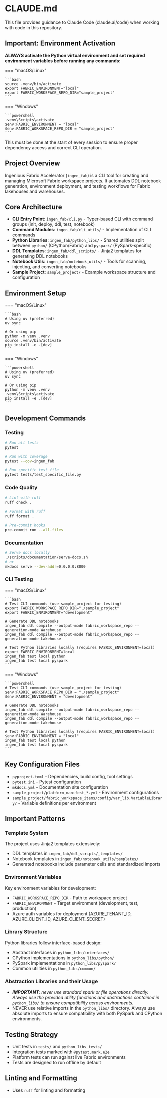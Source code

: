 # CLAUDE.md

This file provides guidance to Claude Code (claude.ai/code) when working with code in this repository.

## Important: Environment Activation

**ALWAYS activate the Python virtual environment and set required environment variables before running any commands:**

=== "macOS/Linux"

    ```bash
    source .venv/bin/activate
    export FABRIC_ENVIRONMENT="local"
    export FABRIC_WORKSPACE_REPO_DIR="sample_project"
    ```

=== "Windows"

    ```powershell
    .venv\Scripts\activate
    $env:FABRIC_ENVIRONMENT = "local"
    $env:FABRIC_WORKSPACE_REPO_DIR = "sample_project"
    ```

This must be done at the start of every session to ensure proper dependency access and correct CLI operation.

## Project Overview

Ingenious Fabric Accelerator (`ingen_fab`) is a CLI tool for creating and managing Microsoft Fabric workspace projects. It automates DDL notebook generation, environment deployment, and testing workflows for Fabric lakehouses and warehouses.

## Core Architecture

- **CLI Entry Point**: `ingen_fab/cli.py` - Typer-based CLI with command groups (init, deploy, ddl, test, notebook)
- **Command Modules**: `ingen_fab/cli_utils/` - Implementation of CLI commands
- **Python Libraries**: `ingen_fab/python_libs/` - Shared utilities split between `python/` (CPython/Fabric) and `pyspark/` (PySpark-specific)
- **DDL Templates**: `ingen_fab/ddl_scripts/` - Jinja2 templates for generating DDL notebooks
- **Notebook Utils**: `ingen_fab/notebook_utils/` - Tools for scanning, injecting, and converting notebooks
- **Sample Project**: `sample_project/` - Example workspace structure and configuration

## Environment Setup

=== "macOS/Linux"

    ```bash
    # Using uv (preferred)
    uv sync

    # Or using pip
    python -m venv .venv
    source .venv/bin/activate
    pip install -e .[dev]
    ```

=== "Windows"

    ```powershell
    # Using uv (preferred)
    uv sync

    # Or using pip
    python -m venv .venv
    .venv\Scripts\activate
    pip install -e .[dev]
    ```

## Development Commands

### Testing
```bash
# Run all tests
pytest

# Run with coverage
pytest --cov=ingen_fab

# Run specific test file
pytest tests/test_specific_file.py
```

### Code Quality
```bash
# Lint with ruff
ruff check .

# Format with ruff
ruff format .

# Pre-commit hooks
pre-commit run --all-files
```

### Documentation
```bash
# Serve docs locally
./scripts/documentation/serve-docs.sh
# or
mkdocs serve --dev-addr=0.0.0.0:8000
```

### CLI Testing

=== "macOS/Linux"

    ```bash
    # Test CLI commands (use sample_project for testing)
    export FABRIC_WORKSPACE_REPO_DIR="./sample_project"
    export FABRIC_ENVIRONMENT="development"

    # Generate DDL notebooks
    ingen_fab ddl compile --output-mode fabric_workspace_repo --generation-mode Warehouse
    ingen_fab ddl compile --output-mode fabric_workspace_repo --generation-mode Lakehouse

    # Test Python libraries locally (requires FABRIC_ENVIRONMENT=local)
    export FABRIC_ENVIRONMENT=local
    ingen_fab test local python
    ingen_fab test local pyspark
    ```

=== "Windows"

    ```powershell
    # Test CLI commands (use sample_project for testing)
    $env:FABRIC_WORKSPACE_REPO_DIR = "./sample_project"
    $env:FABRIC_ENVIRONMENT = "development"

    # Generate DDL notebooks
    ingen_fab ddl compile --output-mode fabric_workspace_repo --generation-mode Warehouse
    ingen_fab ddl compile --output-mode fabric_workspace_repo --generation-mode Lakehouse

    # Test Python libraries locally (requires FABRIC_ENVIRONMENT=local)
    $env:FABRIC_ENVIRONMENT = "local"
    ingen_fab test local python
    ingen_fab test local pyspark
    ```

## Key Configuration Files

- `pyproject.toml` - Dependencies, build config, tool settings
- `pytest.ini` - Pytest configuration
- `mkdocs.yml` - Documentation site configuration
- `sample_project/platform_manifest_*.yml` - Environment configurations
- `sample_project/fabric_workspace_items/config/var_lib.VariableLibrary/` - Variable definitions per environment

## Important Patterns

### Template System
The project uses Jinja2 templates extensively:
- DDL templates in `ingen_fab/ddl_scripts/_templates/`
- Notebook templates in `ingen_fab/notebook_utils/templates/`
- Generated notebooks include parameter cells and standardized imports

### Environment Variables
Key environment variables for development:
- `FABRIC_WORKSPACE_REPO_DIR` - Path to workspace project
- `FABRIC_ENVIRONMENT` - Target environment (development, test, production)
- Azure auth variables for deployment (AZURE_TENANT_ID, AZURE_CLIENT_ID, AZURE_CLIENT_SECRET)

### Library Structure
Python libraries follow interface-based design:
- Abstract interfaces in `python_libs/interfaces/`
- CPython implementations in `python_libs/python/`
- PySpark implementations in `python_libs/pyspark/`
- Common utilities in `python_libs/common/`

### Abstraction Libraries and their Usage
- ***IMPORTANT**: never use standard spark or file operations directly. Always use the provided utility functions and abstractions contained in `python_libs/` to ensure compatibility across environments.*
- NEVER use relative imports in the `python_libs/` directory. Always use absolute imports to ensure compatibility with both PySpark and CPython environments.


## Testing Strategy

- Unit tests in `tests/` and `python_libs_tests/` 
- Integration tests marked with `@pytest.mark.e2e`
- Platform tests can run against live Fabric environments
- Tests are designed to run offline by default

## Linting and Formatting
- Uses `ruff` for linting and formatting



